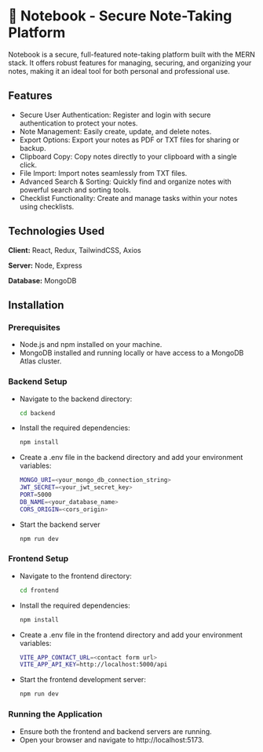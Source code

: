 # 📓 Notebook - Secure Note-Taking Platform

Notebook is a secure, full-featured note-taking platform built with the MERN stack. It offers robust features for managing, securing, and organizing your notes, making it an ideal tool for both personal and professional use.



## Features

- Secure User Authentication: Register and login with secure authentication to protect your notes.
- Note Management: Easily create, update, and delete notes.
- Export Options: Export your notes as PDF or TXT files for sharing or backup.
- Clipboard Copy: Copy notes directly to your clipboard with a single click.
- File Import: Import notes seamlessly from TXT files.
- Advanced Search & Sorting: Quickly find and organize notes with powerful search and sorting tools.
- Checklist Functionality: Create and manage tasks within your notes using checklists.


## Technologies Used

**Client:** React, Redux, TailwindCSS, Axios

**Server:** Node, Express

**Database:** MongoDB


##  Installation

### Prerequisites
- Node.js and npm installed on your machine.
- MongoDB installed and running locally or have access to a MongoDB Atlas cluster.



### Backend Setup
- Navigate to the backend directory:

    ```bash
    cd backend
    ```
- Install the required dependencies:
    ```bash
    npm install
    ```
- Create a .env file in the backend directory and add your environment variables:
    ```bash
    MONGO_URI=<your_mongo_db_connection_string>
    JWT_SECRET=<your_jwt_secret_key>
    PORT=5000
    DB_NAME=<your_database_name>
    CORS_ORIGIN=<cors_origin>
    ```
- Start the backend server
    ```bash
    npm run dev
    ```

### Frontend Setup
- Navigate to the frontend directory:

    ```bash
    cd frontend
    ```
- Install the required dependencies:

    ```bash
    npm install
    ```
- Create a .env file in the frontend directory and add your environment variables:
    ```bash
    VITE_APP_CONTACT_URL=<contact form url>
    VITE_APP_API_KEY=http://localhost:5000/api
    ```
- Start the frontend development server:
    ```bash
    npm run dev
    ```

### Running the Application
- Ensure both the frontend and backend servers are running.
- Open your browser and navigate to http://localhost:5173.
